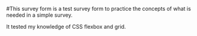 #This survey form is a test survey form to practice the concepts of what is needed in a simple survey. 

It tested my knowledge of CSS flexbox and grid.
